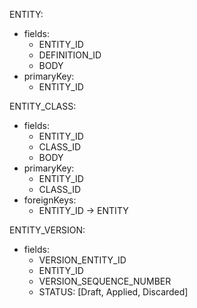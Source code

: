ENTITY:
  - fields:
    - ENTITY_ID
    - DEFINITION_ID
    - BODY
  - primaryKey:
    - ENTITY_ID

ENTITY_CLASS:
  - fields:
    - ENTITY_ID
    - CLASS_ID
    - BODY
  - primaryKey:
    - ENTITY_ID
    - CLASS_ID
  - foreignKeys:
    - ENTITY_ID -> ENTITY

ENTITY_VERSION:
  - fields:
    - VERSION_ENTITY_ID
    - ENTITY_ID
    - VERSION_SEQUENCE_NUMBER
    - STATUS: [Draft, Applied, Discarded]


